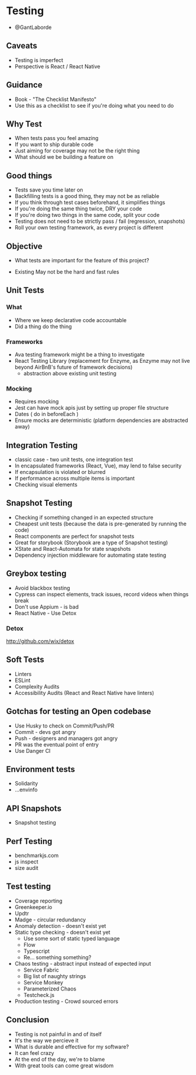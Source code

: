 # Testing

* @GantLaborde 

## Caveats 

* Testing is imperfect 
* Perspective is React / React Native 

## Guidance

* Book - "The Checklist Manifesto"
* Use this as a checklist to see if you're doing what you need to do 

## Why Test 

* When tests pass you feel amazing 
* If you want to ship durable code 
* Just aiming for coverage may not be the right thing 
* What should we be building a feature on 

## Good things

* Tests save you time later on 
* Backfilling tests is a good thing, they may not be as reliable 
* If you think through test cases beforehand, it simplifies things
* If you're doing the same thing twice, DRY your code 
* If you're doing two things in the same code, split your code 
* Testing does not need to be strictly pass / fail (regression, snapshots)
* Roll your own testing framework, as every project is different 

## Objective 

* What tests are important for the feature of this project? 

* Existing May not be the hard and fast rules 

## Unit Tests 

### What

* Where we keep declarative code accountable
* Did a thing do the thing 

### Frameworks 

* Ava testing framework might be a thing to investigate
* React Testing Library (replacement for Enzyme, as Enzyme may not live beyond AirBnB's future of framework decisions)
  * abstraction above existing unit testing

### Mocking 

* Requires mocking 
* Jest can have mock apis just by setting up proper file structure 
* Dates ( do in beforeEach )
* Ensure mocks are deterministic (platform dependencies are abstracted away)

## Integration Testing 

* classic case - two unit tests, one integration test 
* In encapsulated frameworks (React, Vue), may lend to false security
* If encapsulation is violated or blurred 
* If performance across multiple items is important 
* Checking visual elements 

## Snapshot Testing 

* Checking if something changed in an expected structure 
* Cheapest unit tests (because the data is pre-generated by running the code)
* React components are perfect for snapshot tests 
* Great for storybook (Storybook are a type of Snapshot testing)
* XState and React-Automata for state snapshots 
* Dependency injection middleware for automating state testing

## Greybox testing 

* Avoid blackbox testing 
* Cypress can inspect elements, track issues, record videos when things break 
* Don't use Appium - is bad 
* React Native - Use Detox 

### Detox 

http://github.com/wix/detox

## Soft Tests 

* Linters 
* ESLint
* Complexity Audits 
* Accessibility Audits (React and React Native have linters)

## Gotchas for testing an Open codebase

* Use Husky to check on Commit/Push/PR
* Commit - devs got angry 
* Push - designers and managers got angry 
* PR was the eventual point of entry
* Use Danger CI

## Environment tests 

* Solidarity 
* ...envinfo 

## API Snapshots 

* Snapshot testing 

## Perf Testing 

* benchmarkjs.com 
* js inspect 
* size audit 

## Test testing 

* Coverage reporting
* Greenkeeper.io 
* Updtr 
* Madge - circular redundancy 
* Anomaly detection - doesn't exist yet 
* Static type checking - doesn't exist yet 
  * Use some sort of static typed language 
  * Flow 
  * Typescript 
  * Re... something something? 
* Chaos testing - abstract input instead of expected input 
  * Service Fabric 
  * Big list of naughty strings
  * Service Monkey 
  * Parameterized Chaos 
  * Testcheck.js
* Production testing - Crowd sourced errors 

## Conclusion

* Testing is not painful in and of itself
* It's the way we percieve it
* What is durable and effective for my software?
* It can feel crazy
* At the end of the day, we're to blame 
* With great tools can come great wisdom 

